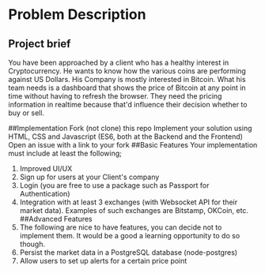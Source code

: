 Problem Description
======================
## Project brief
You have been approached by a client who has a healthy interest in Cryptocurrency. He wants to know how the various coins are performing against US Dollars. His Company is mostly interested in Bitcoin. What his team needs is a dashboard that shows the price of Bitcoin at any point in time without having to refresh the browser. They need the pricing information in realtime because that'd influence their decision whether to buy or sell.

##Implementation
Fork (not clone) this repo
Implement your solution using HTML, CSS and Javascript (ES6, both at the Backend and the Frontend)
Open an issue with a link to your fork
##Basic Features
Your implementation must include at least the following;
1. Improved UI/UX
2. Sign up for users at your Client's company
3. Login (you are free to use a package such as Passport for Authentication)
4. Integration with at least 3 exchanges (with Websocket API for their market data). Examples of such exchanges are Bitstamp, OKCoin, etc.
##Advanced Features
5. The following are nice to have features, you can decide not to implement them. It would be a good a learning opportunity to do so though.
6. Persist the market data in a PostgreSQL database (node-postgres)
7. Allow users to set up alerts for a certain price point